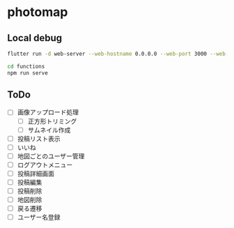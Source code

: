 # photomap

## Local debug

```sh
flutter run -d web-server --web-hostname 0.0.0.0 --web-port 3000 --web-renderer html
```

```sh
cd functions
npm run serve
```

## ToDo

- [ ] 画像アップロード処理
  - [ ] 正方形トリミング
  - [ ] サムネイル作成
- [ ] 投稿リスト表示
- [ ] いいね
- [ ] 地図ごとのユーザー管理
- [ ] ログアウトメニュー
- [ ] 投稿詳細画面
- [ ] 投稿編集
- [ ] 投稿削除
- [ ] 地図削除
- [ ] 戻る遷移
- [ ] ユーザー名登録
